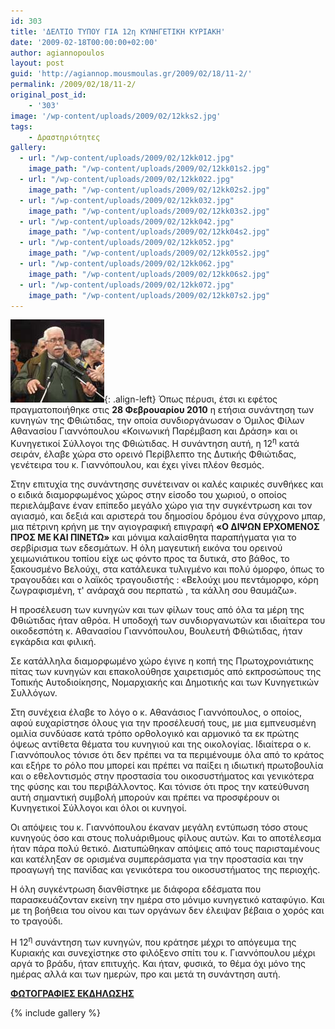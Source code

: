 ```yaml
---
id: 303
title: 'ΔΕΛΤΙΟ ΤΥΠΟΥ ΓΙΑ 12η ΚΥΝΗΓΕΤΙΚΗ ΚΥΡΙΑΚΗ'
date: '2009-02-18T00:00:00+02:00'
author: agiannopoulos
layout: post
guid: 'http://agiannop.mousmoulas.gr/2009/02/18/11-2/'
permalink: /2009/02/18/11-2/
original_post_id:
    - '303'
image: '/wp-content/uploads/2009/02/12kks2.jpg'
tags:
    - Δραστηριότητες
gallery:
  - url: "/wp-content/uploads/2009/02/12kk012.jpg"
    image_path: "/wp-content/uploads/2009/02/12kk01s2.jpg"
  - url: "/wp-content/uploads/2009/02/12kk022.jpg"
    image_path: "/wp-content/uploads/2009/02/12kk02s2.jpg"
  - url: "/wp-content/uploads/2009/02/12kk032.jpg"
    image_path: "/wp-content/uploads/2009/02/12kk03s2.jpg"
  - url: "/wp-content/uploads/2009/02/12kk042.jpg"
    image_path: "/wp-content/uploads/2009/02/12kk04s2.jpg"
  - url: "/wp-content/uploads/2009/02/12kk052.jpg"
    image_path: "/wp-content/uploads/2009/02/12kk05s2.jpg"
  - url: "/wp-content/uploads/2009/02/12kk062.jpg"
    image_path: "/wp-content/uploads/2009/02/12kk06s2.jpg"
  - url: "/wp-content/uploads/2009/02/12kk072.jpg"
    image_path: "/wp-content/uploads/2009/02/12kk07s2.jpg"
---
```


![12kks](/wp-content/uploads/2009/02/12kks2.jpg){: .align-left}
Όπως πέρυσι, έτσι κι εφέτος πραγματοποιήθηκε στις **28 Φεβρουαρίου 2010** η ετήσια συνάντηση των κυνηγών της Φθιώτιδας, την οποία συνδιοργάνωσαν ο Όμιλος Φίλων Αθανασίου Γιαννόπουλου «Κοινωνική Παρέμβαση και Δράση» και οι Κυνηγετικοί Σύλλογοι της Φθιώτιδας. Η συνάντηση αυτή, η 12<sup>η</sup> κατά σειράν, έλαβε χώρα στο ορεινό Περίβλεπτο της Δυτικής Φθιώτιδας, γενέτειρα του κ. Γιαννόπουλου, και έχει γίνει πλέον θεσμός.

Στην επιτυχία της συνάντησης συνέτειναν οι καλές καιρικές συνθήκες και ο ειδικά διαμορφωμένος χώρος στην είσοδο του χωριού, ο οποίος περιελάμβανε έναν επίπεδο μεγάλο χώρο για την συγκέντρωση και τον αγιασμό, και δεξιά και αριστερά του δημοσίου δρόμου ένα σύγχρονο μπαρ, μια πέτρινη κρήνη με την αγιογραφική επιγραφή **«Ο ΔΙΨΩΝ ΕΡΧΟΜΕΝΟΣ ΠΡΟΣ ΜΕ ΚΑΙ ΠΙΝΕΤΩ»** και μόνιμα καλαίσθητα παραπήγματα για το σερβίρισμα των εδεσμάτων. Η όλη μαγευτική εικόνα του ορεινού χειμωνιάτικου τοπίου είχε ως φόντο προς τα δυτικά, στο βάθος, το ξακουσμένο Βελούχι, στα κατάλευκα τυλιγμένο και πολύ όμορφο, όπως το τραγουδάει και ο λαϊκός τραγουδιστής : «Βελούχι μου πεντάμορφο, κόρη ζωγραφισμένη, τ' ανάραχά σου περπατώ , τα κάλλη σου θαυμάζω».

Η προσέλευση των κυνηγών και των φίλων τους από όλα τα μέρη της Φθιώτιδας ήταν αθρόα. Η υποδοχή των συνδιοργανωτών και ιδιαίτερα του οικοδεσπότη κ. Αθανασίου Γιαννόπουλου, Βουλευτή Φθιώτιδας, ήταν εγκάρδια και φιλική.

Σε κατάλληλα διαμορφωμένο χώρο έγινε η κοπή της Πρωτοχρονιάτικης πίτας των κυνηγών και επακολούθησε χαιρετισμός από εκπροσώπους της Τοπικής Αυτοδιοίκησης, Νομαρχιακής και Δημοτικής και των Κυνηγετικών Συλλόγων.

Στη συνέχεια έλαβε το λόγο ο κ. Αθανάσιος Γιαννόπουλος, ο οποίος, αφού ευχαρίστησε όλους για την προσέλευσή τους, με μια εμπνευσμένη ομιλία συνδύασε κατά τρόπο ορθολογικό και αρμονικό τα εκ πρώτης όψεως αντίθετα θέματα του κυνηγιού και της οικολογίας. Ιδιαίτερα ο κ. Γιαννόπουλος τόνισε ότι δεν πρέπει να τα περιμένουμε όλα από το κράτος και εξήρε το ρόλο που μπορεί και πρέπει να παίξει η ιδιωτική πρωτοβουλία και ο εθελοντισμός στην προστασία του οικοσυστήματος και γενικότερα της φύσης και του περιβάλλοντος. Και τόνισε ότι προς την κατεύθυνση αυτή σημαντική συμβολή μπορούν και πρέπει να προσφέρουν οι Κυνηγετικοί Σύλλογοι και όλοι οι κυνηγοί.

Οι απόψεις του κ. Γιαννόπουλου έκαναν μεγάλη εντύπωση τόσο στους κυνηγούς όσο και στους πολυάριθμους φίλους αυτών. Και το αποτέλεσμα ήταν πάρα πολύ θετικό. Διατυπώθηκαν απόψεις από τους παρισταμένους και κατέληξαν σε ορισμένα συμπεράσματα για την προστασία και την προαγωγή της πανίδας και γενικότερα του οικοσυστήματος της περιοχής.

Η όλη συγκέντρωση διανθίστηκε με διάφορα εδέσματα που παρασκευάζονταν εκείνη την ημέρα στο μόνιμο κυνηγετικό καταφύγιο. Και με τη βοήθεια του οίνου και των οργάνων δεν έλειψαν βέβαια ο χορός και το τραγούδι.

Η 12<sup>η</sup> συνάντηση των κυνηγών, που κράτησε μέχρι το απόγευμα της Κυριακής και συνεχίστηκε στο φιλόξενο σπίτι του κ. Γιαννόπουλου μέχρι αργά το βράδυ, ήταν επιτυχής. Και ήταν, φυσικά, το θέμα όχι μόνο της ημέρας αλλά και των ημερών, προ και μετά τη συνάντηση αυτή.

<span style="text-decoration:underline;">**ΦΩΤΟΓΡΑΦΙΕΣ ΕΚΔΗΛΩΣΗΣ**</span>

{% include gallery %}